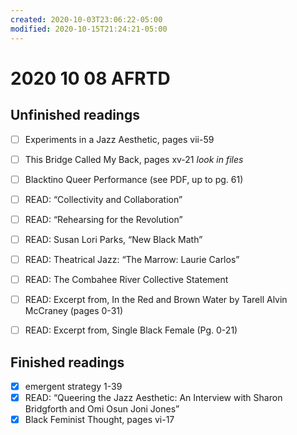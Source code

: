 ```yaml
---
created: 2020-10-03T23:06:22-05:00
modified: 2020-10-15T21:24:21-05:00
---
```


# 2020 10 08 AFRTD

## Unfinished readings
- [ ] Experiments in a Jazz Aesthetic, pages vii-59
- [ ] This Bridge Called My Back, pages xv-21 *look in files*
- [ ] Blacktino Queer Performance (see PDF, up to pg. 61)
- [ ] READ: “Collectivity and Collaboration”
- [ ] READ: “Rehearsing for the Revolution”
- [ ] READ: Susan Lori Parks, “New Black Math”
- [ ] READ: Theatrical Jazz: “The Marrow: Laurie Carlos”
- [ ] READ: The Combahee River Collective Statement
- [ ] READ: Excerpt from, In the Red and Brown Water by Tarell Alvin McCraney (pages 0-31)
- [ ] READ: Excerpt from, Single Black Female (Pg. 0-21)


## Finished readings

- [x] emergent strategy 1-39
- [x] READ: “Queering the Jazz Aesthetic: An Interview with Sharon Bridgforth and Omi Osun Joni Jones”
- [x] Black Feminist Thought, pages vi-17